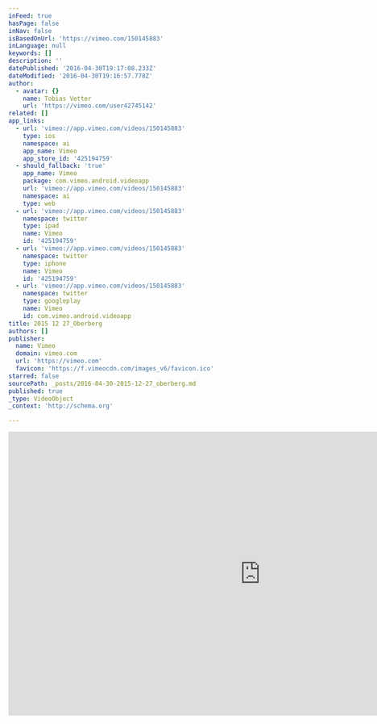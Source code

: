 ```yaml
---
inFeed: true
hasPage: false
inNav: false
isBasedOnUrl: 'https://vimeo.com/150145883'
inLanguage: null
keywords: []
description: ''
datePublished: '2016-04-30T19:17:08.233Z'
dateModified: '2016-04-30T19:16:57.778Z'
author:
  - avatar: {}
    name: Tobias Vetter
    url: 'https://vimeo.com/user42745142'
related: []
app_links:
  - url: 'vimeo://app.vimeo.com/videos/150145883'
    type: ios
    namespace: ai
    app_name: Vimeo
    app_store_id: '425194759'
  - should_fallback: 'true'
    app_name: Vimeo
    package: com.vimeo.android.videoapp
    url: 'vimeo://app.vimeo.com/videos/150145883'
    namespace: ai
    type: web
  - url: 'vimeo://app.vimeo.com/videos/150145883'
    namespace: twitter
    type: ipad
    name: Vimeo
    id: '425194759'
  - url: 'vimeo://app.vimeo.com/videos/150145883'
    namespace: twitter
    type: iphone
    name: Vimeo
    id: '425194759'
  - url: 'vimeo://app.vimeo.com/videos/150145883'
    namespace: twitter
    type: googleplay
    name: Vimeo
    id: com.vimeo.android.videoapp
title: 2015 12 27_Oberberg
authors: []
publisher:
  name: Vimeo
  domain: vimeo.com
  url: 'https://vimeo.com'
  favicon: 'https://f.vimeocdn.com/images_v6/favicon.ico'
starred: false
sourcePath: _posts/2016-04-30-2015-12-27_oberberg.md
published: true
_type: VideoObject
_context: 'http://schema.org'

---
```

<iframe src="https://cdn.embedly.com/widgets/media.html?src=https%3A%2F%2Fplayer.vimeo.com%2Fvideo%2F150145883&amp;src_secure=1&amp;url=https%3A%2F%2Fvimeo.com%2F150145883&amp;image=https%3A%2F%2Fi.vimeocdn.com%2Fvideo%2F549544576_1280x720.jpg&amp;key=b7d04c9b404c499eba89ee7072e1c4f7&amp;type=text%2Fhtml&amp;schema=vimeo" width="1000" height="563" scrolling="no" frameborder="0" allowfullscreen="" style=""></iframe>